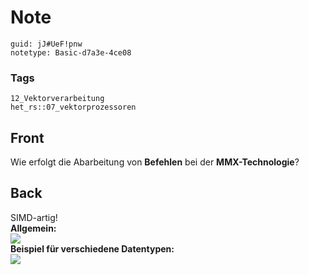 # Note
```
guid: jJ#UeF!pnw
notetype: Basic-d7a3e-4ce08
```

### Tags
```
12_Vektorverarbeitung
het_rs::07_vektorprozessoren
```

## Front
Wie erfolgt die Abarbeitung von <b>Befehlen</b> bei der
<b>MMX-Technologie</b>?

## Back
<div>
  SIMD-artig!
</div>
<div>
  <b>Allgemein:</b>
</div>
<div><img src="paste-321bff76bc7bd3f2252b93c1f6de38a73229a785.jpg"></div>
<div>
  <b>Beispiel für verschiedene Datentypen:</b>
</div>
<div><img src="paste-7c098ecb694414c5cf34db0b0a1a36f4b7caa77d.jpg"></div>

